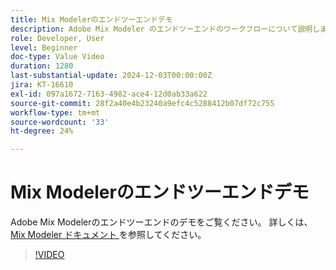 ```yaml
---
title: Mix Modelerのエンドツーエンドデモ
description: Adobe Mix Modeler のエンドツーエンドのワークフローについて説明します。
role: Developer, User
level: Beginner
doc-type: Value Video
duration: 1280
last-substantial-update: 2024-12-03T00:00:00Z
jira: KT-16610
exl-id: 097a1672-7163-4982-ace4-12d0ab33a622
source-git-commit: 28f2a40e4b23240a9efc4c5288412b07df72c755
workflow-type: tm+mt
source-wordcount: '33'
ht-degree: 24%

---
```


# Mix Modelerのエンドツーエンドデモ

Adobe Mix Modelerのエンドツーエンドのデモをご覧ください。 詳しくは、[Mix Modeler ドキュメント ](https://experienceleague.adobe.com/en/docs/mix-modeler/using/overview) を参照してください。

>[!VIDEO](https://video.tv.adobe.com/v/3440794/?learn=on&enablevpops)
